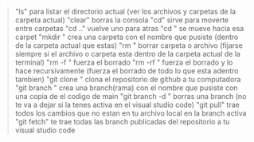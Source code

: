 > "ls" para listar el directorio actual (ver los archivos y carpetas de la carpeta actual)
> "clear" borras la consola
> "cd" sirve para moverte entre carpetas 
> "cd .." vuelve uno para atras
> "cd <nombre-de-la-carpeta>" se mueve hacia esa carpet
> "mkdir <nombre>" crea una carpeta con el nombre que pusiste (dentro de la carpeta actual que estas)
> "rm <nombre>" borrar carpeta o archivo (fijarse siempre si el archivo o carpeta esta dentro de la carpeta actual de la terminal)
> "rm -f <nombre>" fuerza el borrado
> "rm -rf <nombre>" fuerza el borrado y lo hace recursivamente (fuerza el borrado de todo lo que esta adentro tambien)
> "git clone <link-https-github>" clona el repositorio de github a tu computadora
> "git branch <nombre>" crea una branch(rama) con el nombre que pusiste con una copia de el codigo de main
> "git branch -d <nombre>" borras una branch (no te va a dejar si la tenes activa en el visual studio code)
> "git pull" trae todos los cambios que no estan en tu archivo local en la branch activa
> "git fetch" te trae todas las branch publicadas del repositorio a tu visual studio code

